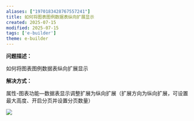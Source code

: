 ```yaml
---
aliases: ["1970183428767557241"]
title: 如何将图表图例数据表纵向扩展显示
created: 2025-07-15
modified: 2025-07-15
tags: ['e-builder']
theme: e-builder
---
```


**问题描述：**

如何将图表图例数据表纵向扩展显示

**解决方式：**

属性-图表功能—数据表显示调整扩展为纵向扩展（扩展方向为纵向扩展，可设置最大高度、开启分页并设置分页数量）

![](fec3ab6eb12f0623711501463dbc8071.jpg)